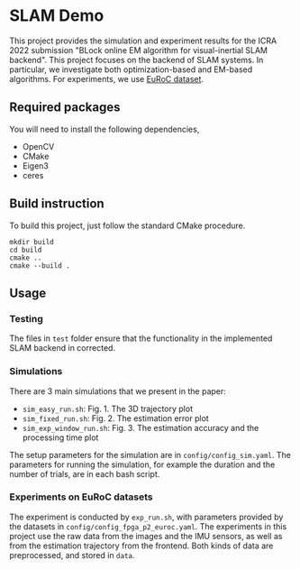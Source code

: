 # SLAM Demo

This project provides the simulation and experiment results for the ICRA 2022 submission "BLock online EM algorithm for visual-inertial SLAM backend". This project focuses on the backend of SLAM systems. In particular, we investigate both optimization-based and EM-based algorithms. For experiments, we use [EuRoC dataset](https://projects.asl.ethz.ch/datasets/doku.php?id=kmavvisualinertialdatasets#the_euroc_mav_dataset).

## Required packages

You will need to install the following dependencies,

* OpenCV
* CMake
* Eigen3        
* ceres

## Build instruction

To build this project, just follow the standard CMake procedure.
```
mkdir build
cd build
cmake ..
cmake --build .
```

## Usage

### Testing

The files in `test` folder ensure that the functionality in the implemented SLAM backend in corrected.

### Simulations

There are 3 main simulations that we present in the paper:
- `sim_easy_run.sh`: Fig. 1. The 3D trajectory plot
- `sim_fixed_run.sh`: Fig. 2. The estimation error plot
- `sim_exp_window_run.sh`: Fig. 3. The estimation accuracy and the processing time plot

The setup parameters for the simulation are in `config/config_sim.yaml`. The parameters for running the simulation, for example the duration and the number of trials, are in each bash script.

### Experiments on EuRoC datasets

The experiment is conducted by `exp_run.sh`, with parameters provided by the datasets in `config/config_fpga_p2_euroc.yaml`. The experiments in this project use the raw data from the images and the IMU sensors, as well as from the estimation trajectory from the frontend. Both kinds of data are preprocessed, and stored in `data`.